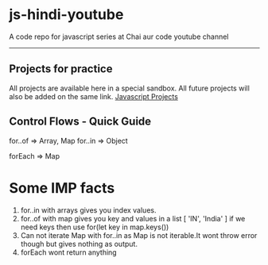 # js-hindi-youtube
A code repo for javascript series at Chai aur code youtube channel

---

## Projects for practice

All projects are available here in a special sandbox. All future projects will also be added on the same link.
[Javascript Projects](https://stackblitz.com/edit/dom-project-chaiaurcode?file=index.html)


## Control Flows - Quick Guide

for..of => Array, Map
for..in => Object   


forEach  => Map

# Some IMP facts

1. for..in with arrays gives you index values.
2. for..of with map gives you key and values in a list [ 'IN', 'India' ] if we need keys then use for(let   key in map.keys())
3. Can not iterate Map with for..in as Map is not iterable.It wont throw error though but gives nothing as output.
4. forEach wont return anything